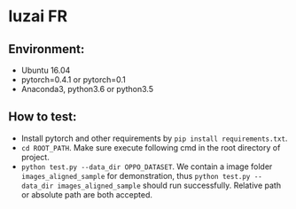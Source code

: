 # luzai FR

## Environment:

- Ubuntu 16.04
- pytorch=0.4.1 or pytorch=0.1 
- Anaconda3, python3.6 or python3.5
 
## How to test: 

- Install pytorch and other requirements by `pip install requirements.txt`. 
- `cd ROOT_PATH`. Make sure execute following cmd in the root directory of project. 
- `python test.py --data_dir OPPO_DATASET`. We contain a image folder `images_aligned_sample` for demonstration, thus `python test.py --data_dir images_aligned_sample` should run successfully. Relative path or absolute path are both accepted. 
